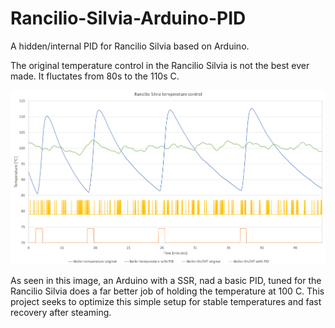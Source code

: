 # Rancilio-Silvia-Arduino-PID
A hidden/internal PID for Rancilio Silvia based on Arduino.

The original temperature control in the Rancilio Silvia is not the best ever made. It fluctates from 80s to the 110s C.

![alt text](https://github.com/hbsagen/Rancilio-Silvia-Arduino-PID/blob/main/Silvia%20PID.png)

As seen in this image, an Arduino with a SSR, nad a basic PID, tuned for the Rancilio Silvia does a far better job of holding the temperature at 100 C. This project seeks to optimize this simple setup for stable temperatures and fast recovery after steaming.
